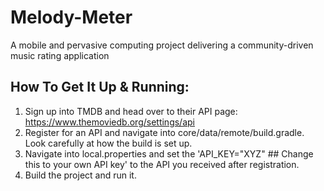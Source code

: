 # Melody-Meter
A mobile and pervasive computing project delivering a community-driven music rating application

## How To Get It Up & Running:
1. Sign up into TMDB and head over to their API page: https://www.themoviedb.org/settings/api
2. Register for an API and navigate into core/data/remote/build.gradle. Look carefully at how the build is set up.
3. Navigate into local.properties and set the 'API_KEY="XYZ" ## Change this to your own API key' to the API you received after registration.
4. Build the project and run it. 